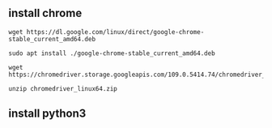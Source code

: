 ## install chrome
    wget https://dl.google.com/linux/direct/google-chrome-stable_current_amd64.deb
    
    sudo apt install ./google-chrome-stable_current_amd64.deb
    
    wget https://chromedriver.storage.googleapis.com/109.0.5414.74/chromedriver_linux64.zip
    
    unzip chromedriver_linux64.zip

## install python3

